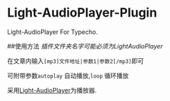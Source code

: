 # Light-AudioPlayer-Plugin
Light-AudioPlayer For Typecho.

##使用方法
*插件文件夹名字可能必须为LightAudioPlayer*

在文章内输入`[mp3]文件地址|参数1|参数2[/mp3]`即可

可附带参数`autoplay` 自动播放,`loop` 循环播放

采用[Light-AudioPlayer](https://github.com/mikeyzm/Light-AudioPlayer)为播放器.

